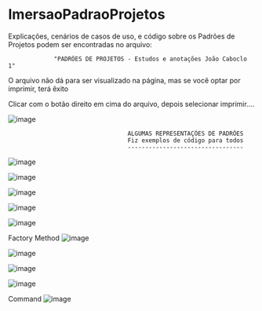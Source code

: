 # ImersaoPadraoProjetos

Explicações, cenários de casos de uso,  e código sobre os Padrões de Projetos podem ser encontradas no arquivo:
                
                 "PADRÕES DE PROJETOS - Estudos e anotações João Caboclo 1"

O arquivo não dá para ser visualizado na página, mas se você optar por imprimir, terá êxito

Clicar com o botão direito em cima do arquivo, depois selecionar imprimir....

![image](https://github.com/JoaoCaboclo/ImersaoPadraoProjetos/assets/36268566/f66575f8-c050-4ff4-a24d-3bc2d37a98b8)


                                      ALGUMAS REPRESENTAÇÕES DE PADRÕES
                                      Fiz exemplos de código para todos
                                      ---------------------------------

![image](https://github.com/JoaoCaboclo/ImersaoPadraoProjetos/assets/36268566/9b3249c2-0ffe-4ef4-be90-9bdd7477ae22)

![image](https://github.com/JoaoCaboclo/ImersaoPadraoProjetos/assets/36268566/796b4578-ce37-4702-85fd-aaa873d8c9c4)

![image](https://github.com/JoaoCaboclo/ImersaoPadraoProjetos/assets/36268566/e7e9df74-db42-4af5-b715-0c273ae06cb8)

![image](https://github.com/JoaoCaboclo/ImersaoPadraoProjetos/assets/36268566/d6a44682-b30b-4a3a-bc80-0d60f28d1d6e)

![image](https://github.com/JoaoCaboclo/ImersaoPadraoProjetos/assets/36268566/3591dccc-8db4-4666-8d22-92339038dc62)

 Factory Method
![image](https://github.com/JoaoCaboclo/ImersaoPadraoProjetos/assets/36268566/80400117-71a6-462d-9e3f-5833b1252760)

![image](https://github.com/JoaoCaboclo/ImersaoPadraoProjetos/assets/36268566/9e240641-7d41-4224-9704-8fb66d7c754f)

![image](https://github.com/JoaoCaboclo/ImersaoPadraoProjetos/assets/36268566/ff0b59e0-8997-4f5b-bd09-b8daf1653520)

![image](https://github.com/JoaoCaboclo/ImersaoPadraoProjetos/assets/36268566/d802947e-ceed-4c31-8483-1665017f7a50)

Command
![image](https://github.com/JoaoCaboclo/ImersaoPadraoProjetos/assets/36268566/b3bb312d-1e8d-49a5-abd1-3fd7eec2a2b7)













